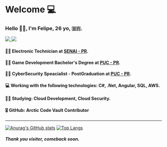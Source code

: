 <h1> Welcome 💻 </h1>
<h3> Hello 👨‍💻, I'm Felipe, 26 yo, 🇧🇷. </h3>
<p>
<a href="https://www.linkedin.com/in/felipehts/"> <img src="https://img.shields.io/badge/-LinkedIn-blue?style=flat-square&logo=Linkedin&logoColor=white&link=https://www.linkedin.com/in/felipehts/"> </a>
<a text-align="center" href="https://github.com/FelipeHitsu"><img src="https://img.shields.io/badge/-Github-000?style=flat-square&logo=Github&logoColor=white&link=https://github.com/FelipeHitsu"></a>
</p>

#### 👨‍💻 Electronic Technician at [SENAI - PR](https://www.senaipr.org.br/).
#### 👨‍🏫 Game Development Bachelor's Degree at [PUC - PR](https://www.pucpr.br/).
#### 👨‍🏫 CyberSecurity Speacialist - PostGraduation at [PUC - PR](https://www.pucpr.br/).
#### 💻 Working with the following technologies: C#, .Net, Angular, SQL, AWS.
#### 👩‍💻 Studying: Cloud Development, Cloud Security.
#### 🎖️ GitHub: Arctic Code Vault Contributor

<hr>

[![Anurag's GitHub stats](https://github-readme-stats.vercel.app/api?username=FelipeHitsu&theme=dark&show_icons=true)](https://github.com/FelipeHitsu/github-readme-stats) [![Top Langs](https://github-readme-stats.vercel.app/api/top-langs/?username=FelipeHitsu&hide=html,ShaderLab&layout=compact&theme=dark&show_icons=true)](https://github.com/FelipeHitsu/github-readme-stats)

##### Thank you visiter, comeback soon.
